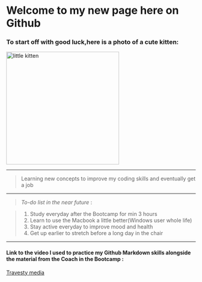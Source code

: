 # Welcome to my new page here on Github 

### To start off with good luck,here is a photo of a cute kitten:
<img src="https://media.istockphoto.com/id/1391269738/de/foto/ein-kleines-gestreiftes-k%C3%A4tzchen-schl%C3%A4ft-auf-garnkn%C3%A4ueln-und-faden.jpg?s=1024x1024&w=is&k=20&c=9kB7xwB_sPiA_Bzw4Ztr3Sk7DbBp0CpdHd6V8iazYsg=" alt="little kitten" width="300" height="300">

---

> Learning new concepts to improve my coding skills and eventually get a job
---
> *To-do list in the near future* :

> 1. Study everyday after the Bootcamp for min 3 hours
> 1. Learn to use the Macbook a little better(Windows user whole life)
> 1. Stay active everyday to improve mood and health
> 1. Get up earlier to stretch before a long day in the chair

---

#### Link to the video I used to practice my Github Markdown skills alongside the material from the Coach in the Bootcamp : 
[Travesty media](https://www.youtube.com/watch?v=HUBNt18RFbo&t=1s)


